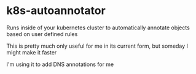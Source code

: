 # k8s-autoannotator

Runs inside of your kubernetes cluster to automatically annotate objects based on user defined rules

This is pretty much only useful for me in its current form, but someday I might make it faster

I'm using it to add DNS annotations for me
